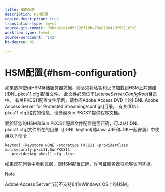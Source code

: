 ```yaml
---
title: HSM配置
description: HSM配置
copied-description: true
translation-type: tm+mt
source-git-commit: 89bdda1d4bd5c126f19ba75a819942df901183d1
workflow-type: tm+mt
source-wordcount: '142'
ht-degree: 0%

---
```



# HSM配置{#hsm-configuration}

如果选择使用HSM存储服务器凭据，则必须将私钥和证书加载到HSM上并创建[!DNL pkcs11.cfg]配置文件。 此文件必须位于&#x200B;*LicenseServer.ConfigRoot*&#x200B;目录中。 有关PKCS11配置文件示例，请参阅Adobe Access DVD上的[!DNL Adobe Access Server for Protected Streaming/configs]目录。 有关[!DNL pkcs11.cfg]格式的信息，请参阅Sun PKCS11提供程序文档。

要验证您的HSM和Sun PKCS11配置文件配置是否正确，可以从[!DNL pkcs11.cfg]文件所在的目录（[!DNL keytool]随Java JRE和JDK一起安装）中使用以下命令：

```
keytool -keystore NONE -storetype PKCS11 -providerClass sun.security.pkcs11.SunPKCS11 
  -providerArg pkcs11.cfg -list
```

如果您在列表中看到凭据，则HSM配置正确，许可证服务器将能够访问凭据。

>[!NOTE]
>
>Adobe Access Server当前不支持64位Windows OS上的HSM。
